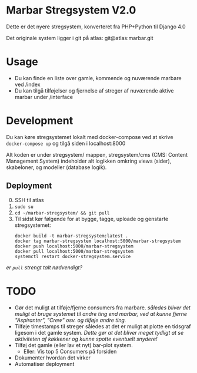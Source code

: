 # Marbar Stregsystem V2.0

Dette er det nyere stregsystem, konverteret fra PHP+Python til Django 4.0

Det originale system ligger i git på atlas: git@atlas:marbar.git


# Usage

* Du kan finde en liste over gamle, kommende og nuværende marbare ved /index
* Du kan tilgå tilføjelser og fjernelse af streger af nuværende aktive marbar
  under /interface


# Development

Du kan køre stregsystemet lokalt med docker-compose ved at skrive
`docker-compose up` og tilgå siden i localhost:8000

Alt koden er under stregsystem/ mappen, stregsystem/cms (CMS: Content Management
System) indeholder alt logikken omkring views (sider), skabeloner, og modeller
(database logik).

## Deployment

0. SSH til atlas
1. `sudo su`
2. `cd ~/marbar-stregsystem/ && git pull`
3. Til sidst kør følgende for at bygge, tagge, uploade og genstarte
   stregsystemet:
   ```
   docker build -t marbar-stregsystem:latest .
   docker tag marbar-stregsystem localhost:5000/marbar-stregsystem
   docker push localhost:5000/marbar-stregsystem
   docker pull localhost:5000/marbar-stregsystem
   systemctl restart docker-stregsystem.service
   ```

_er `pull` strengt talt nødvendigt?_

# TODO

* Gør det muligt at tilføje/fjerne consumers fra marbare.
  _således bliver det muligt at bruge systemet til andre ting end marbar, ved at
  kunne fjerne "Aspiranter", "Crew" osv. og tilføje andre ting._
* Tilføje timestamps til streger således at det er muligt at plotte en tidsgraf
  ligesom i det gamle system.
  _Dette gør at det bliver meget tydligt at se aktiviteten af køkkener og kunne
  spotte eventuelt snydere!_
* Tilføj det gamle (eller lav et nyt) bar-plot system.
  + Eller: Vis top 5 Consumers på forsiden
* Dokumenter hvordan det virker
* Automatiser deployment
